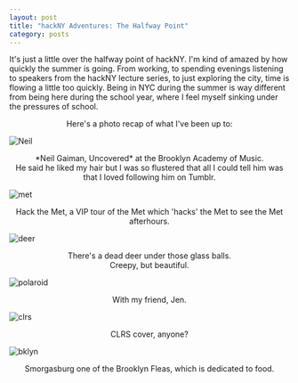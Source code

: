 ```yaml
---
layout: post
title: "hackNY Adventures: The Halfway Point"
category: posts
---
```


It's just a little over the halfway point of hackNY. I'm kind of amazed by how quickly the summer is going. 
From working, to spending evenings listening to speakers from the hackNY lecture series, to just exploring the city,
time is flowing a little too quickly. Being in NYC during the summer is way different from being here during
the school year, where I feel myself sinking under the pressures of school.

<center>Here's a photo recap of what I've been up to:</center>

![Neil](/images/ocean.jpg)
<center>*Neil Gaiman, Uncovered* at the Brooklyn Academy of Music. </center>

<center>He said he liked my hair but I was so flustered that all I could tell him was that I loved following him on Tumblr. </center>

![met](/images/businesscard.jpg)
<center>Hack the Met, a VIP tour of the Met which 'hacks' the Met to see the Met afterhours.</center>


![deer](/images/deer.jpg)
<center>There's a dead deer under those glass balls.</center>
<center>Creepy, but beautiful.</center>

![polaroid](/images/polaroid.jpg)
<center>With my friend, Jen. </center>


![clrs](/images/clrs.jpg)
<center>CLRS cover, anyone?</center>

![bklyn](/images/smorgasburg.jpg)
<center>Smorgasburg one of the Brooklyn Fleas, which is dedicated to food. </center>

